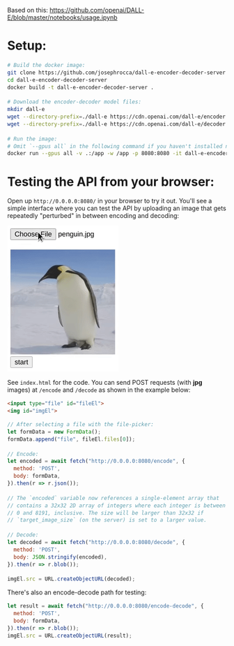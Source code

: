 Based on this: https://github.com/openai/DALL-E/blob/master/notebooks/usage.ipynb

# Setup:
```bash
# Build the docker image:
git clone https://github.com/josephrocca/dall-e-encoder-decoder-server
cd dall-e-encoder-decoder-server
docker build -t dall-e-encoder-decoder-server .

# Download the encoder-decoder model files:
mkdir dall-e
wget --directory-prefix=./dall-e https://cdn.openai.com/dall-e/encoder.pkl
wget --directory-prefix=./dall-e https://cdn.openai.com/dall-e/decoder.pkl

# Run the image:
# Omit `--gpus all` in the following command if you haven't installed nvidia's docker tooling (falls back to CPU)
docker run --gpus all -v .:/app -w /app -p 8080:8080 -it dall-e-encoder-decoder-server python3 main.py
```

# Testing the API from your browser:
Open up `http://0.0.0.0:8080/` in your browser to try it out. You'll see a simple interface where you can test the API by uploading an image that gets repeatedly "perturbed" in between encoding and decoding:

![perturbing penguin by repeatedly encoding, changing values, and decoding](https://github.com/josephrocca/dall-e-encoder-decoder-server/raw/main/penguin_perturb.gif)

See `index.html` for the code. You can send POST requests (with **jpg** images) at `/encode` and `/decode` as shown in the example below:

```html
<input type="file" id="fileEl">
<img id="imgEl">
```

```js
// After selecting a file with the file-picker:
let formData = new FormData();
formData.append("file", fileEl.files[0]);

// Encode:
let encoded = await fetch("http://0.0.0.0:8080/encode", {
  method: 'POST',
  body: formData,
}).then(r => r.json());

// The `encoded` variable now references a single-element array that
// contains a 32x32 2D array of integers where each integer is between
// 0 and 8191, inclusive. The size will be larger than 32x32 if
// `target_image_size` (on the server) is set to a larger value.

// Decode:
let decoded = await fetch("http://0.0.0.0:8080/decode", {
  method: 'POST',
  body: JSON.stringify(encoded),
}).then(r => r.blob());

imgEl.src = URL.createObjectURL(decoded);
```

There's also an encode-decode path for testing:
```js
let result = await fetch("http://0.0.0.0:8080/encode-decode", {
  method: 'POST',
  body: formData,
}).then(r => r.blob());
imgEl.src = URL.createObjectURL(result);
```
